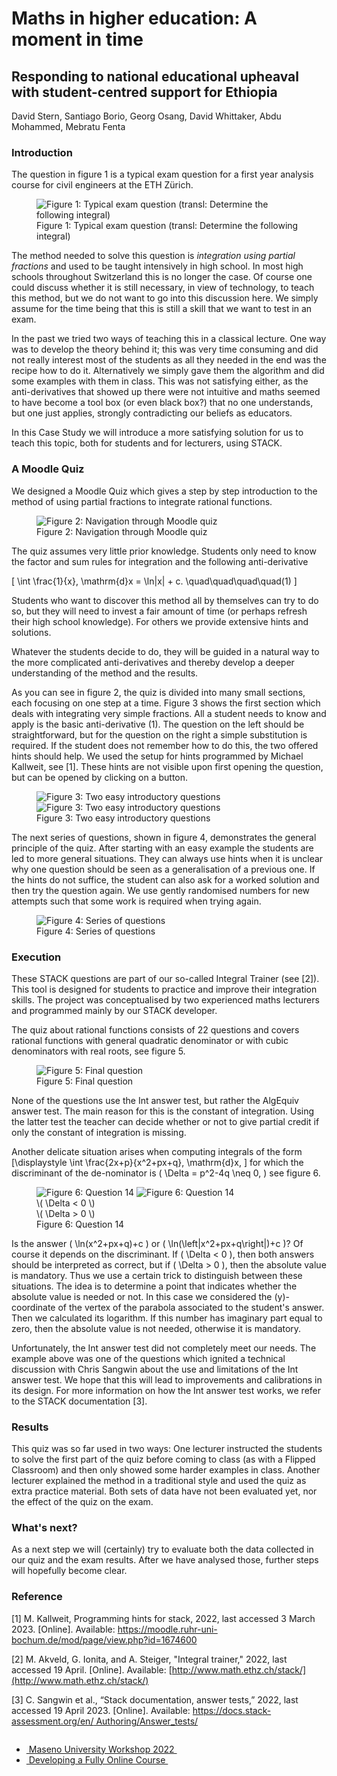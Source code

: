 # Maths in higher education: A moment in time

## Responding to national educational upheaval with student-centred support for Ethiopia

David Stern, Santiago Borio, Georg Osang, David Whittaker, Abdu Mohammed, Mebratu Fenta

### Introduction

The question in figure 1 is a typical exam question for a first year analysis course for civil engineers at the ETH Zürich.

<div class="float-none img-middle">
    <figure class="figure">
        <img class="figure-img img-fluid" src="../Images/ExamQuestion.png" alt="Figure 1: Typical exam question (transl: Determine the following integral)">
        <figcaption class="figure-caption">Figure 1: Typical exam question (transl: Determine the following integral)</figcaption>
    </figure>
</div>

The method needed to solve this question is _integration using partial fractions_ and used to be taught intensively in high school. In most high schools throughout Switzerland this is no longer the case. Of course one could discuss whether it is still necessary, in view of technology, to teach this method, but we do not want to go into this discussion here. We simply assume for the time being that this is still a skill that we want to test in an exam.

In the past we tried two ways of teaching this in a classical lecture. One way was to develop the theory behind it; this was very time consuming and did not really interest most of the students as all they needed in the end was the recipe how to do it. Alternatively we simply gave them the algorithm and did some examples with them in class. This was not satisfying either, as the anti-derivatives that showed up there were not intuitive and maths seemed to have become a tool box (or even black box?) that no one understands, but one just applies, strongly contradicting our beliefs as educators.

In this Case Study we will introduce a more satisfying solution for us to teach this topic, both for students and for lecturers, using STACK.

### A Moodle Quiz

We designed a Moodle Quiz which gives a step by step introduction to the method of using partial fractions to integrate rational functions.

<div class="float-none img-middle">
    <figure class="figure">
        <img class="figure-img img-fluid" src="../Images/TestNavigation_short.png" alt="Figure 2: Navigation through Moodle quiz">
        <figcaption class="figure-caption">Figure 2: Navigation through Moodle quiz</figcaption>
    </figure>
</div>

The quiz assumes very little prior knowledge. Students only need to know the factor and sum rules for integration and the following anti-derivative

<span>\[ \int \frac{1}{x}\, \mathrm{d}x = \ln|x| + c. \quad\quad\quad\quad(1) \]</span>

Students who want to discover this method all by themselves can try to do so, but they will need to invest a fair amount of time (or perhaps refresh their high school knowledge). For others we provide extensive hints and solutions.


Whatever the students decide to do, they will be guided in a natural way to the more complicated anti-derivatives and thereby develop a deeper understanding of the method and the results.

As you can see in figure 2, the quiz is divided into many small sections, each focusing on one step at a time. Figure 3 shows the first section which deals with integrating very simple fractions. All a student needs to know and apply is the basic anti-derivative (1). The question on the left should be straightforward, but for the question on the right a simple substitution is required. If the student does not remember how to do this, the two offered hints should help. We used the setup for hints programmed by Michael Kallweit, see [1]. These hints are not visible upon first opening the question, but can be opened by clicking on a button.

<div class="float-none img-middle">
    <figure class="figure row">
        <img class="figure-img img-fluid col-6" src="../Images/Question01.png" alt="Figure 3: Two easy introductory questions">
        <img class="figure-img img-fluid col-6" src="../Images/Question02.png" alt="Figure 3: Two easy introductory questions">
        <figcaption class="figure-caption col-12 text-center">Figure 3: Two easy introductory questions</figcaption>
    </figure>
</div>

The next series of questions, shown in figure 4, demonstrates the general principle of the quiz. After starting with an easy example the students are led to more general situations. They can always use hints when it is unclear why one question should be seen as a generalisation of a previous one. If the hints do not suffice, the student can also ask for a worked solution and then try the question again. We use gently randomised numbers for new attempts such that some work is required when trying again.

<div class="float-none img-middle">
    <figure class="figure">
        <img class="figure-img img-fluid" src="../Images/Question03_05.png" alt="Figure 4: Series of questions">
        <figcaption class="figure-caption">Figure 4: Series of questions</figcaption>
    </figure>
</div>

### Execution

These STACK questions are part of our so-called Integral Trainer (see [2]). This tool is designed for students to practice and improve their integration skills. The project was conceptualised by two experienced maths lecturers and programmed mainly by our STACK developer.

The quiz about rational functions consists of 22 questions and covers rational functions with general quadratic denominator or with cubic denominators with real roots, see figure 5.

<div class="float-none img-middle">
    <figure class="figure">
        <img class="figure-img img-fluid" src="../Images/Question22.png" alt="Figure 5: Final question">
        <figcaption class="figure-caption">Figure 5: Final question</figcaption>
    </figure>
</div>

None of the questions use the Int answer test, but rather the AlgEquiv answer test. The main reason for this is the constant of integration. Using the latter test the teacher can decide whether or not to give partial credit if only the constant of integration is missing.

Another delicate situation arises when computing integrals of the form
\[\displaystyle \int \frac{2x+p}{x^2+px+q}\, \mathrm{d}x, \]
for which the discriminant of the de-nominator is \( \Delta = p^2-4q \neq 0, \) see figure 6.

<div class="float-none img-middle">
    <figure class="figure row">
        <img class="figure-img img-fluid col-6" src="../Images/Question14_neg.png" alt="Figure 6: Question 14">
        <img class="figure-img img-fluid col-6" src="../Images/Question14_pos.png" alt="Figure 6: Question 14">
        <figcaption class="figure-caption col-6 text-center">\( \Delta < 0 \)</figcaption>
        <figcaption class="figure-caption col-6 text-center">\( \Delta > 0 \)</figcaption>
        <figcaption class="figure-caption col-12 text-center">Figure 6: Question 14</figcaption>
    </figure>
</div>

Is the answer \( \ln(x^2+px+q)+c \) or \( \ln(\left|x^2+px+q\right|)+c \)? Of course it depends on the discriminant. If \( \Delta < 0 \), then both answers should be interpreted as correct, but if \( \Delta > 0 \), then the absolute value is mandatory. Thus we use a certain trick to distinguish between these situations. The idea is to determine a point that indicates whether the absolute value is needed or not. In this case we considered the \(y\)-coordinate of the vertex of the parabola associated to the student's answer. Then we calculated its logarithm. If this number has imaginary part equal to zero, then the absolute value is not needed, otherwise it is mandatory.

Unfortunately, the Int answer test did not completely meet our needs. The example above was one of the questions which ignited a technical discussion with Chris Sangwin about the use and limitations of the Int answer test. We hope that this will lead to improvements and calibrations in its design. For more information on how the Int answer test works, we refer to the STACK documentation [3].

### Results

This quiz was so far used in two ways: One lecturer instructed the students to solve the first part of the quiz before coming to class (as with a Flipped Classroom) and then only showed some harder examples in class. Another lecturer explained the method in a traditional style and used the quiz as extra practice material. Both sets of data have not been evaluated yet, nor the effect of the quiz on the exam.

### What's next?

As a next step we will (certainly) try to evaluate both the data collected in our quiz and the exam results. After we have analysed those, further steps will hopefully become clear.

### Reference

[1] M. Kallweit, Programming hints for stack, 2022, last accessed 3 March 2023. [Online]. Available: <a href="https://moodle.ruhr-uni-bochum.de/mod/page/view.php?id=1674600">https://moodle.ruhr-uni-bochum.de/mod/page/view.php?id=1674600</a>

[2] M. Akveld, G. Ionita, and A. Steiger, "Integral trainer," 2022, last accessed 19 April. [Online]. Available: [http://www.math.ethz.ch/stack/](http://www.math.ethz.ch/stack/)

[3] C. Sangwin et al., “Stack documentation, answer tests,” 2022, last accessed 19 April 2023. [Online]. Available: [https://docs.stack-assessment.org/en/
Authoring/Answer_tests/](https://docs.stack-assessment.org/en/Authoring/Answer_tests/)

<nav aria-label="...">
  <ul class="pagination pagination-lg justify-content-center" style="margin-top:2em">
    <li class="page-item"><a href="../../2022/MasenoWorkshop" class="page-link" ><i class="fa fa-arrow-left"></i>&nbsp;Maseno University Workshop 2022&nbsp;</a></li>
    <li class="page-item"><a href="../../2019/FAC" class="page-link" >&nbsp;Developing a Fully Online Course&nbsp;<i class="fa fa-arrow-right"></i></a></li>
  </ul>
</nav>

